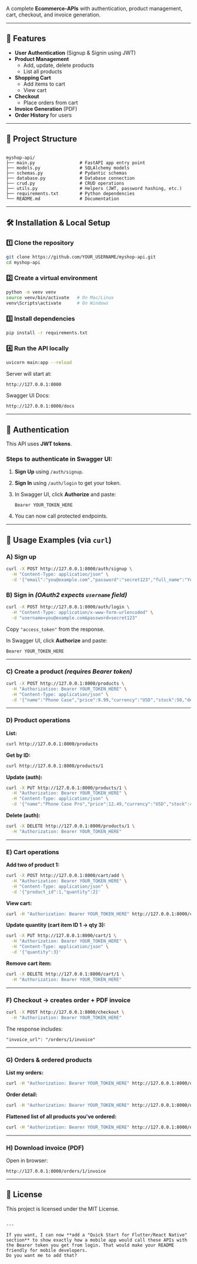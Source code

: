 A complete **Ecommerce-APIs** with authentication, product management, cart, checkout, and invoice generation.

---

## 🚀 Features
- **User Authentication** (Signup & Signin using JWT)
- **Product Management**
  - Add, update, delete products
  - List all products
- **Shopping Cart**
  - Add items to cart
  - View cart
- **Checkout**
  - Place orders from cart
- **Invoice Generation** (PDF)
- **Order History** for users

---

## 📂 Project Structure
```

myshop-api/
├── main.py                 # FastAPI app entry point
├── models.py               # SQLAlchemy models
├── schemas.py              # Pydantic schemas
├── database.py             # Database connection
├── crud.py                 # CRUD operations
├── utils.py                # Helpers (JWT, password hashing, etc.)
├── requirements.txt        # Python dependencies
└── README.md               # Documentation

````

---

## 🛠 Installation & Local Setup

### 1️⃣ Clone the repository
```bash
git clone https://github.com/YOUR_USERNAME/myshop-api.git
cd myshop-api
````

### 2️⃣ Create a virtual environment

```bash
python -m venv venv
source venv/bin/activate   # On Mac/Linux
venv\Scripts\activate      # On Windows
```

### 3️⃣ Install dependencies

```bash
pip install -r requirements.txt
```

### 4️⃣ Run the API locally

```bash
uvicorn main:app --reload
```

Server will start at:

```
http://127.0.0.1:8000
```

Swagger UI Docs:

```
http://127.0.0.1:8000/docs
```

---



## 🔑 Authentication

This API uses **JWT tokens**.

### Steps to authenticate in Swagger UI:

1. **Sign Up** using `/auth/signup`.
2. **Sign In** using `/auth/login` to get your token.
3. In Swagger UI, click **Authorize** and paste:

   ```
   Bearer YOUR_TOKEN_HERE
   ```
4. You can now call protected endpoints.

---

## 📌 Usage Examples (via `curl`)

### **A) Sign up**

```bash
curl -X POST http://127.0.0.1:8000/auth/signup \
  -H "Content-Type: application/json" \
  -d '{"email":"you@example.com","password":"secret123","full_name":"You"}'
```

### **B) Sign in** *(OAuth2 expects `username` field)*

```bash
curl -X POST http://127.0.0.1:8000/auth/login \
  -H "Content-Type: application/x-www-form-urlencoded" \
  -d "username=you@example.com&password=secret123"
```

Copy `"access_token"` from the response.

In Swagger UI, click **Authorize** and paste:

```
Bearer YOUR_TOKEN_HERE
```

---

### **C) Create a product** *(requires Bearer token)*

```bash
curl -X POST http://127.0.0.1:8000/products \
  -H "Authorization: Bearer YOUR_TOKEN_HERE" \
  -H "Content-Type: application/json" \
  -d '{"name":"Phone Case","price":9.99,"currency":"USD","stock":50,"description":"Matte black"}'
```

---

### **D) Product operations**

**List:**

```bash
curl http://127.0.0.1:8000/products
```

**Get by ID:**

```bash
curl http://127.0.0.1:8000/products/1
```

**Update (auth):**

```bash
curl -X PUT http://127.0.0.1:8000/products/1 \
  -H "Authorization: Bearer YOUR_TOKEN_HERE" \
  -H "Content-Type: application/json" \
  -d '{"name":"Phone Case Pro","price":12.49,"currency":"USD","stock":40,"description":"Matte black, reinforced"}'
```

**Delete (auth):**

```bash
curl -X DELETE http://127.0.0.1:8000/products/1 \
  -H "Authorization: Bearer YOUR_TOKEN_HERE"
```

---

### **E) Cart operations**

**Add two of product 1:**

```bash
curl -X POST http://127.0.0.1:8000/cart/add \
  -H "Authorization: Bearer YOUR_TOKEN_HERE" \
  -H "Content-Type: application/json" \
  -d '{"product_id":1,"quantity":2}'
```

**View cart:**

```bash
curl -H "Authorization: Bearer YOUR_TOKEN_HERE" http://127.0.0.1:8000/cart
```

**Update quantity (cart item ID 1 → qty 3):**

```bash
curl -X PUT http://127.0.0.1:8000/cart/1 \
  -H "Authorization: Bearer YOUR_TOKEN_HERE" \
  -H "Content-Type: application/json" \
  -d '{"quantity":3}'
```

**Remove cart item:**

```bash
curl -X DELETE http://127.0.0.1:8000/cart/1 \
  -H "Authorization: Bearer YOUR_TOKEN_HERE"
```

---

### **F) Checkout → creates order + PDF invoice**

```bash
curl -X POST http://127.0.0.1:8000/checkout \
  -H "Authorization: Bearer YOUR_TOKEN_HERE"
```

The response includes:

```
"invoice_url": "/orders/1/invoice"
```

---

### **G) Orders & ordered products**

**List my orders:**

```bash
curl -H "Authorization: Bearer YOUR_TOKEN_HERE" http://127.0.0.1:8000/orders
```

**Order detail:**

```bash
curl -H "Authorization: Bearer YOUR_TOKEN_HERE" http://127.0.0.1:8000/orders/1
```

**Flattened list of all products you've ordered:**

```bash
curl -H "Authorization: Bearer YOUR_TOKEN_HERE" http://127.0.0.1:8000/orders/items
```

---

### **H) Download invoice (PDF)**

Open in browser:

```
http://127.0.0.1:8000/orders/1/invoice
```

---

## 📜 License

This project is licensed under the MIT License.

```

---

If you want, I can now **add a "Quick Start for Flutter/React Native" section** to show exactly how a mobile app would call these APIs with the Bearer token you get from login. That would make your README friendly for mobile developers.  
Do you want me to add that?
```
